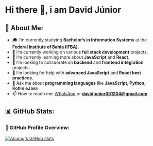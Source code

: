 # Hi there 👋, i am **David Júnior**


## 💫 About Me:
- 🎓 I’m currently studying **Bachelor’s in Information Systems** at the **Federal Institute of Bahia (IFBA)**.
- 🔭 I’m currently working on various **full stack development** projects.
- 🌱 I’m currently learning more about **JavaScript** and **React**.
- 👯 I’m looking to collaborate on **backend** and **frontend integration** projects.
- 🤔 I’m looking for help with **advanced JavaScript** and **React best practices**.
- 💬 Ask me about **programming languages** like **JavaScript, Python, Kotlin eJava**
- 📫 How to reach me: [WhatsApp](https://wa.me/5573999790835?text=Ola,%20vim%20pelo%20GitHub) or **davidjunior051204@gmail.com**.
## 📊 GitHub Stats:
### 🚀 GitHub Profile Overview:
[![Anurag's GitHub stats](https://github-readme-stats.vercel.app/api?username=GitDavidJr)](https://github.com/anuraghazra/github-readme-stats&show_icons=true&theme=tokyonight)

